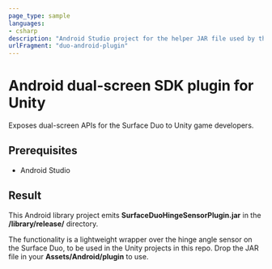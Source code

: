 ```yaml
---
page_type: sample
languages:
- csharp
description: "Android Studio project for the helper JAR file used by the ScreenHelper sample"
urlFragment: "duo-android-plugin"
---
```


# Android dual-screen SDK plugin for Unity

Exposes dual-screen APIs for the Surface Duo to Unity game developers.

## Prerequisites

- Android Studio

## Result

This Android library project emits **SurfaceDuoHingeSensorPlugin.jar** in the **/library/release/** directory.

The functionality is a lightweight wrapper over the hinge angle sensor on the Surface Duo, to be used in the Unity projects in this repo. Drop the JAR file in your **Assets/Android/plugin** to use.
